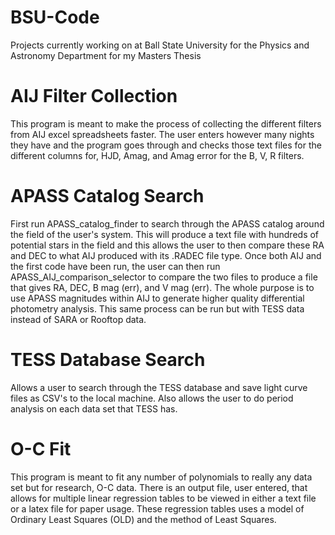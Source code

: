 # BSU-Code
Projects currently working on at Ball State University for the Physics and Astronomy Department for my Masters Thesis

# AIJ Filter Collection
This program is meant to make the process of collecting the different filters from AIJ excel spreadsheets faster.
The user enters however many nights they have and the program goes through and checks those text files for the
different columns for, HJD, Amag, and Amag error for the B, V, R filters.

# APASS Catalog Search
First run APASS_catalog_finder to search through the APASS catalog around the field of the user's system. This will produce a text file with hundreds of potential stars in the field and this allows the user to then compare these RA and DEC to what AIJ produced with its .RADEC file type. Once both AIJ and the first code have been run, the user can then run APASS_AIJ_comparison_selector to compare the two files to produce a file that gives RA, DEC, B mag (err), and V mag (err). The whole purpose is to use APASS magnitudes within AIJ to generate higher quality differential photometry analysis. This same process can be run but with TESS data instead of SARA or Rooftop data.

# TESS Database Search
Allows a user to search through the TESS database and save light curve files as CSV's to the local machine. Also allows the user to do period analysis on each data set that TESS has.

# O-C Fit
This program is meant to fit any number of polynomials to really any data set but for research, O-C data. There is an output file, user entered, that allows for multiple linear regression tables to be viewed in either a text file or a latex file for paper usage. These regression tables uses a model of Ordinary Least Squares (OLD) and the method of Least Squares.
